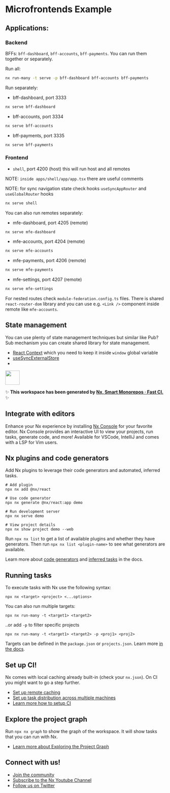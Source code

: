# Microfrontends Example

## Applications:

### Backend

BFFs: `bff-dashboard`, `bff-accounts`, `bff-payments`. You can run them together or separately.

Run all:

```bash
nx run-many -t serve -p bff-dashboard bff-accounts bff-payments
```

Run separately:

* bff-dashboard, port 3333
```bash
nx serve bff-dashboard
```

* bff-accounts, port 3334
```bash
nx serve bff-accounts
```

* bff-payments, port 3335
```bash
nx serve bff-payments
```

### Frontend

* `shell`, port 4200 (host) this will run host and all remotes

NOTE: `inside apps/shell/app/app.tsx` there are useful comments

NOTE: for sync navigation state check hooks `useSyncAppRouter` and `useGlobalRouter` hooks

```bash
nx serve shell
```

You can also run remotes separately:

* mfe-dashboard, port 4205 (remote)
```bash
nx serve mfe-dashboard
```

* mfe-accounts, port 4204 (remote)
```bash
nx serve mfe-accounts
```


* mfe-payments, port 4206 (remote)
```bash
nx serve mfe-payments
```


* mfe-settings, port 4207 (remote)
```bash
nx serve mfe-settings
```

For nested routes check `module-federation.config.ts` files. There is shared `react-router-dom` library and you can use e.g. `<Link />` component inside remote like `mfe-accounts`.


## State management

You can use plenty of state management techniques but similar like Pub?Sub mechanism you can create shared library for state management.

* [React Context](https://react.dev/learn/passing-data-deeply-with-context) which you need to keep it inside `window` global variable
* [useSyncExternalStore](https://react.dev/reference/react/useSyncExternalStore)
* 


<a alt="Nx logo" href="https://nx.dev" target="_blank" rel="noreferrer"><img src="https://raw.githubusercontent.com/nrwl/nx/master/images/nx-logo.png" width="45"></a>

✨ **This workspace has been generated by [Nx, Smart Monorepos · Fast CI.](https://nx.dev)** ✨

## Integrate with editors

Enhance your Nx experience by installing [Nx Console](https://nx.dev/nx-console) for your favorite editor. Nx Console
provides an interactive UI to view your projects, run tasks, generate code, and more! Available for VSCode, IntelliJ and
comes with a LSP for Vim users.

## Nx plugins and code generators

Add Nx plugins to leverage their code generators and automated, inferred tasks.

```
# Add plugin
npx nx add @nx/react

# Use code generator
npx nx generate @nx/react:app demo

# Run development server
npx nx serve demo

# View project details
npx nx show project demo --web
```

Run `npx nx list` to get a list of available plugins and whether they have generators. Then run `npx nx list <plugin-name>` to see what generators are available.

Learn more about [code generators](https://nx.dev/features/generate-code) and [inferred tasks](https://nx.dev/concepts/inferred-tasks) in the docs.

## Running tasks

To execute tasks with Nx use the following syntax:

```
npx nx <target> <project> <...options>
```

You can also run multiple targets:

```
npx nx run-many -t <target1> <target2>
```

..or add `-p` to filter specific projects

```
npx nx run-many -t <target1> <target2> -p <proj1> <proj2>
```

Targets can be defined in the `package.json` or `projects.json`. Learn more [in the docs](https://nx.dev/features/run-tasks).

## Set up CI!

Nx comes with local caching already built-in (check your `nx.json`). On CI you might want to go a step further.

- [Set up remote caching](https://nx.dev/features/share-your-cache)
- [Set up task distribution across multiple machines](https://nx.dev/nx-cloud/features/distribute-task-execution)
- [Learn more how to setup CI](https://nx.dev/recipes/ci)

## Explore the project graph

Run `npx nx graph` to show the graph of the workspace.
It will show tasks that you can run with Nx.

- [Learn more about Exploring the Project Graph](https://nx.dev/core-features/explore-graph)

## Connect with us!

- [Join the community](https://nx.dev/community)
- [Subscribe to the Nx Youtube Channel](https://www.youtube.com/@nxdevtools)
- [Follow us on Twitter](https://twitter.com/nxdevtools)
